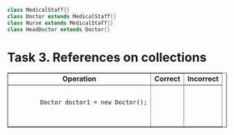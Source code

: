 ```java
class MedicalStaff{}
class Doctor extends MedicalStaff{}
class Nurse extends MedicalStaff{}
class HeadDoctor extends Doctor{}
```

<script src="https://github.com/isagalaev/highlight.js/blob/master/src/highlight.js"></script>

<h1>Task 3. References on collections</h1>
<table border="1">
	<tr align = "center">
		<td><b>Operation</b></td>
		<td><b>Correct</b></td>
		<td><b>Incorrect</b></td>
	</tr>
	<tr>
		<td>
		<pre>
		<code class="java">
		Doctor doctor1 = new Doctor();
		</code>
		</pre>
		</td>
		<td></td>
		<td></td>
	</tr>
</table>